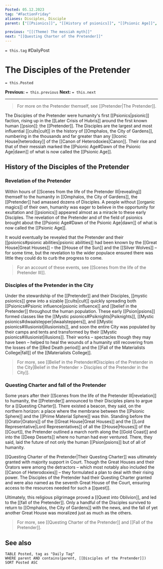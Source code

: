```yaml
---
Posted: 05.12.2023
tag: "#FactionFriday"
aliases: Disciples, Disciple
parent: ["[[Psionics]]", "[[History of psionics]]", "[[Psionic Age]]", "[[Belief in the Pretender]]", "[[Psion]]", "[[Mystic psionics]]", "[[Questing Charter of the Pretender]]", "[[Fallen Houses]]"]

previous: "[[(Theme) The messiah myth]]"
next: "[[Questing Charter of the Pretender]]"
---
```

`= this.tag` #DailyPost 
# The Disciples of the Pretender
`= this.Posted`

**Previous:** `= this.previous`
**Next:** `= this.next`

---

> For more on the Pretender themself, see [[Pretender|The Pretender]].

The Disciples of the Pretender were humanity's first [[Psionics|psionic]] faction, rising up in the [[Later Crisis of Hubris]] around the first known human [[psion]]: the [[Pretender]]. The Disciples are the largest and most influential [[cults|cult]] in the history of [[Omphalos, the City of Gardens]], numbering in the thousands and far greater than any [[Iconic House|heterodoxy]] of the [[Canon of Heterodoxies|Canon]]. Their rise and that of their messiah marked the [[Psionic Age#Dawn of the Psionic Age|dawn]] of what is now called the [[Psionic Age]].

## History of the Disciples of the Pretender

### Revelation of the Pretender

Within hours of [[Scenes from the life of the Pretender III|revealing]] themself to the humanity in [[Omphalos, the City of Gardens]], the [[Pretender]] had amassed dozens of Disciples. A people without [[organic magics]] of their own, humanity was eager to believe in the opportunity for exultation and [[psionics]] appeared almost as a miracle to these early Disciples. The revelation of the Pretender and of the field of psionics brought about the [[Psionic Age#Dawn of the Psionic Age|dawn]] of what is now called the [[Psionic Age]].

It would eventually be revealed that the Pretender and their [[psionics#psionic abilities|psionic abilities]] had been known by the [[Great House|Great Houses]] – the [[House of the Sun]] and the [[Silver Wolves]] – for some time, but the revelation to the wider populace ensured there was little they could do to curb the progress to come.

> For an account of these events, see [[Scenes from the life of the Pretender III]].

### Disciples of the Pretender in the City

Under the stewardship of the [[Pretender]] and their Disciples, [[mystic psionics]] grew into a sizable [[cults|cult]] quickly spreading both [[Psionics#Psionic influence|psionic influence]] and [[belief in the Pretender]] throughout the human population. These early [[Psion|psions]] formed classes like the [[Mystic psionics#Psiknights|Psiknights]], [[Mystic psionics#dwaalstepper|dwaalsteppers]], and [[Mystic psionics#Illusionist|illusionists]], and soon the entire City was populated by their camps and tents and transformed by their [[Mystic psionics#illusionist|illusions]]. Their works – spectacles though they may have been – helped to heal the wounds of a humanity still recovering from the losses of the [[Red Death period]] and the [[Fall of the Materialists College|fall]] of the [[Materialists College]].

> For more, see [[Belief in the Pretender#Disciples of the Pretender in the City|Belief in the Pretender > Disciples of the Pretender in the City]].

### Questing Charter and fall of the Pretender

Some years after their [[Scenes from the life of the Pretender III|revelation]] to humanity, the [[Pretender]] announced to their Disciples plans to argue for a [[Questing Charter]]. There existed a beacon, they said, on the northern horizon: a place where the membrane between the [[Psionic Sphere]] and the [[Prime Material Sphere]] was thin. Standing before the [[Orator|Orators]] of the [[Great House|Great Houses]] and the [[Lord Representative|Lord Representatives]] of all the [[House|Houses]] of the [[Court]], the Pretender outlined a march north along the [[Gold Coast]] and into the [[Deep Deserts]] where no human had ever ventured. There, they said, laid the future of not only the human [[Psion|psions]] but of all of humanity.

[[Questing Charter of the Pretender|Their Questing Charter]] was ultimately granted with majority support in Court. Though the Great Houses and their Orators were among the detractors – which most notably also included the [[Canon of Heterodoxies]] – they formulated a plan to deal with their rising power. The Disciples of the Pretender had their Questing Charter granted and were also named as the seventh Great House of the Court, ensuring access to the resources needed for such a [[quest]].

Ultimately, this religious pilgrimage proved a [[Quest into Oblivion]], and led to the [[fall of the Pretender]]. Only a handful of the Disciples survived to return to [[Omphalos, the City of Gardens]] with the news, and the fall of yet another Great House was moralized just as much as the others.

> For more, see [[Questing Charter of the Pretender]] and [[Fall of the Pretender]].

## See also
```dataview
TABLE Posted, tag as "Daily Tag"
WHERE parent AND contains(parent, [[Disciples of the Pretender]])
SORT Posted ASC
```